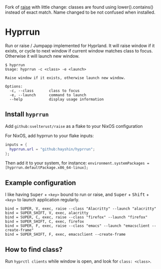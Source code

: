 Fork of [raise](https://github.com/svelterust/raise) with little change: classes are found using lower().contains() instead of exact match.
Name changed to be not confused when installed.

# Hyprrun

Run or raise / Jumpapp implemented for Hyprland. It will raise window if it exists,
or cycle to next window if current window matches class to focus. Otherwise
it will launch new window.

```
$ hyprrun
Usage: hyprrun -c <class> -e <launch>

Raise window if it exists, otherwise launch new window.

Options:
  -c, --class       class to focus
  -e, --launch      command to launch
  --help            display usage information
```

## Install `hyprrun`

Add `github:svelterust/raise` as a flake to your NixOS configuration

For NixOS, add hyprrun to your flake inputs:

```nix
inputs = {
  hyprrun.url = "github:hayshin/hyprrun";
};
```

Then add it to your system, for instance: `environment.systemPackages = [hyprrun.defaultPackage.x86_64-linux];`

## Example configuration

I like having <kbd>Super</kbd> + `<key>` bound to run or raise, and <kbd>Super</kbd> + <kbd>Shift</kbd> + `<key>` to launch application regularly.

```
bind = SUPER, V, exec, raise --class "Alacritty" --launch "alacritty"
bind = SUPER_SHIFT, V, exec, alacritty
bind = SUPER, C, exec, raise --class "firefox" --launch "firefox"
bind = SUPER_SHIFT, C, exec, firefox
bind = SUPER, F, exec, raise --class "emacs" --launch "emacsclient --create-frame"
bind = SUPER_SHIFT, F, exec, emacsclient --create-frame
```

## How to find class?

Run `hyprctl clients` while window is open, and look for `class: <class>`.
